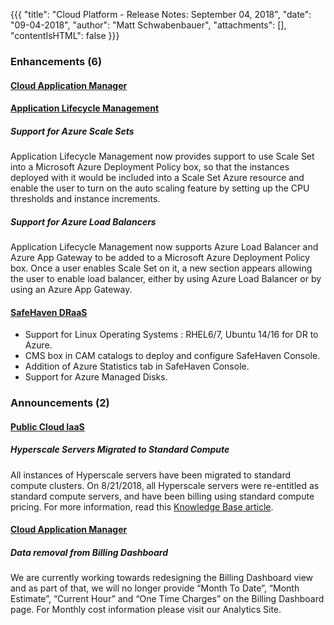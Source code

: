 {{{
"title": "Cloud Platform - Release Notes: September 04, 2018",
"date": "09-04-2018",
"author": "Matt Schwabenbauer",
"attachments": [],
"contentIsHTML": false
}}}

### Enhancements (6)

#### [Cloud Application Manager](//www.ctl.io/cloud-application-manager/)

#### [Application Lifecycle Management](//www.ctl.io/cloud-application-manager/application-lifecycle-management/)

##### Support for Azure Scale Sets

Application Lifecycle Management now provides support to use Scale Set into a Microsoft Azure Deployment Policy box, so that the instances deployed with it would be included into a Scale Set Azure resource and enable the user to turn on the auto scaling feature by setting up the CPU thresholds and instance increments.

##### Support for Azure Load Balancers

Application Lifecycle Management now supports Azure Load Balancer and Azure App Gateway to be added to a Microsoft Azure Deployment Policy box. Once a user enables Scale Set on it, a new section appears allowing the user to enable load balancer, either by using Azure Load Balancer or by using an Azure App Gateway.

#### [SafeHaven DRaaS](//www.ctl.io/disaster-recovery/)

* Support for Linux Operating Systems : RHEL6/7, Ubuntu 14/16 for DR to Azure.
* CMS box in CAM catalogs to deploy and configure SafeHaven Console.
* Addition of Azure Statistics tab in SafeHaven Console.
* Support for Azure Managed Disks.

### Announcements (2)

#### [Public Cloud IaaS](//www.ctl.io/product-overview/#)

##### Hyperscale Servers Migrated to Standard Compute

All instances of Hyperscale servers have been migrated to standard compute clusters. On 8/21/2018, all Hyperscale servers were re-entitled as standard compute servers, and have been billing using standard compute pricing. For more information, read this [Knowledge Base article](../../Servers/hyperscale-eol-faqs.md).

#### [Cloud Application Manager](//www.ctl.io/cloud-application-manager/)

##### Data removal from Billing Dashboard

We are currently working towards redesigning the Billing Dashboard view and as part of that, we will no longer provide “Month To Date”, “Month Estimate”, “Current Hour” and “One Time Charges” on the Billing Dashboard page. For Monthly cost information please visit our Analytics Site.
